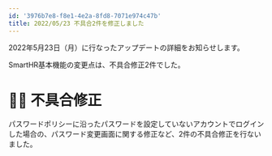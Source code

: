 ```yaml
---
id: '3976b7e8-f8e1-4e2a-8fd8-7071e974c47b'
title: 2022/05/23 不具合2件を修正しました
---
```


2022年5月23日（月）に行なったアップデートの詳細をお知らせします。

SmartHR基本機能の変更点は、不具合修正2件でした。

# 👨‍⚕️ 不具合修正

パスワードポリシーに沿ったパスワードを設定していないアカウントでログインした場合の、パスワード変更画面に関する修正など、2件の不具合修正を行ないました。